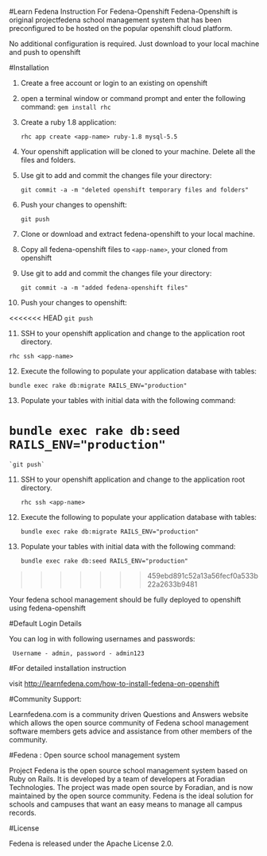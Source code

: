 
#Learn Fedena Instruction For Fedena-Openshift
Fedena-Openshift is original projectfedena school management system that has been preconfigured to be hosted on the popular openshift cloud platform.

No additional configuration is required. Just download to your local machine and push to openshift

#Installation 
1) Create a free account or login to an existing on openshift

2) open a terminal window or command prompt and enter the following command:
   `gem install rhc`

3) Create a ruby 1.8 application:

   `rhc app create <app-name> ruby-1.8 mysql-5.5`
 
4) Your openshift application will be cloned to your machine. Delete all the files and folders.

5) Use git to add and commit the changes file your directory:

   `git commit -a -m "deleted openshift temporary files and folders"`

6) Push your changes to openshift:

   `git push`

7) Clone or download and extract fedena-openshift to your local machine.

8) Copy all fedena-openshift files to `<app-name>`, your cloned from openshift

9) Use git to add and commit the changes file your directory:

   `git commit -a -m "added fedena-openshift files"`

10) Push your changes to openshift:

<<<<<<< HEAD
`git push`

11) SSH to your openshift application and change to the application root directory.

   `rhc ssh <app-name>`

12) Execute the following to populate your application database with tables:

   `bundle exec rake db:migrate RAILS_ENV="production"`

13) Populate your tables with initial data with the following command:

   `bundle exec rake db:seed RAILS_ENV="production"`
=======
    `git push`

11) SSH to your openshift application and change to the application root directory.

    `rhc ssh <app-name>`

12) Execute the following to populate your application database with tables:

    `bundle exec rake db:migrate RAILS_ENV="production"`

13) Populate your tables with initial data with the following command:

    `bundle exec rake db:seed RAILS_ENV="production"`
>>>>>>> 459ebd891c52a13a56fecf0a533b22a2633b9481

Your fedena school management should be fully deployed to openshift using fedena-openshift

#Default Login Details

 You can log in with following usernames and passwords:

  ` Username - admin, password - admin123`
    

#For detailed installation instruction

visit  http://learnfedena.com/how-to-install-fedena-on-openshift 

#Community Support:

Learnfedena.com is a community driven Questions and Answers website which allows the open source community of Fedena school management software members gets advice and assistance from other members of the community.

#Fedena : Open source school management system

Project Fedena is the open source school management system based on Ruby on Rails. It is developed by a team of developers at Foradian Technologies. The project was made open source by Foradian, and is now maintained by the open source community. Fedena is the ideal solution for schools and campuses that want an easy means to manage all campus records.


#License

Fedena is released under the Apache License 2.0.
